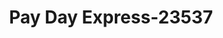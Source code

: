 ---
f_zip-code: 38401
f_state-code: TN
title: Pay Day Express-23537
f_phone: 931-381-9050
f_city-only: Columbia
f_address: 1740 N Main Street Ste B Columbia
f_location-unique-id: '23537'
slug: pay-day-express-23537
updated-on: '2024-05-30T13:46:58.046Z'
created-on: '2024-05-30T13:36:59.803Z'
published-on: '2024-05-30T13:54:32.469Z'
f_city-state: cms/city/columbia-tn.md
f_company: cms/company/pay-day-express.md
f_state: cms/state/tennessee.md
layout: '[payday-loan].html'
tags: payday-loan
---